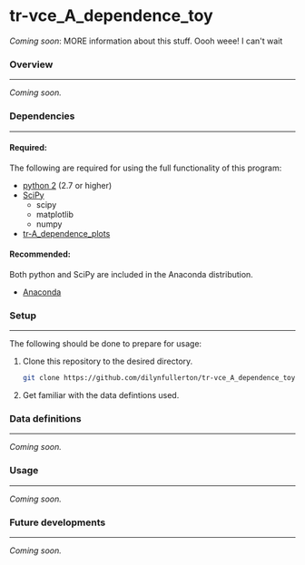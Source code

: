 # tr-vce_A_dependence_toy

_Coming soon_: MORE information about this stuff. Oooh weee! I can't wait

### Overview
---
_Coming soon._

### Dependencies
---

#### Required:
The following are required for using the full functionality of this program:

* [python 2](https://www.python.org/downloads) (2.7 or higher)
* [SciPy](https://www.scipy.org/install.html)
  * scipy
  * matplotlib
  * numpy
* [tr-A_dependence_plots](https://github.com/dilynfullerton/tr-A_dependence_plots)

#### Recommended:
Both python and SciPy are included in the Anaconda distribution.

* [Anaconda](https://www.continuum.io/downloads)

### Setup
---
The following should be done to prepare for usage:

1. Clone this repository to the desired directory.

    ```bash
    git clone https://github.com/dilynfullerton/tr-vce_A_dependence_toy.git
    ```
2. Get familiar with the data defintions used.

### Data definitions
---
_Coming soon._

### Usage
---
_Coming soon._

### Future developments
---
_Coming soon._
